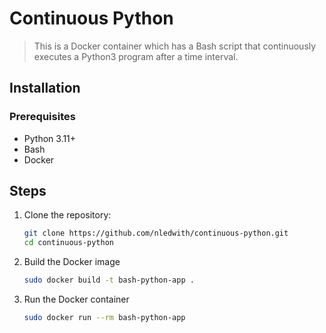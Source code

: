 # Continuous Python

> This is a Docker container which has a Bash script that continuously executes a Python3 program after a time interval.

## Installation

### Prerequisites

- Python 3.11+
- Bash
- Docker

## Steps

1. Clone the repository:
    ```bash
    git clone https://github.com/nledwith/continuous-python.git
    cd continuous-python

2. Build the Docker image
    ```bash
    sudo docker build -t bash-python-app .

3. Run the Docker container
    ```bash
    sudo docker run --rm bash-python-app

